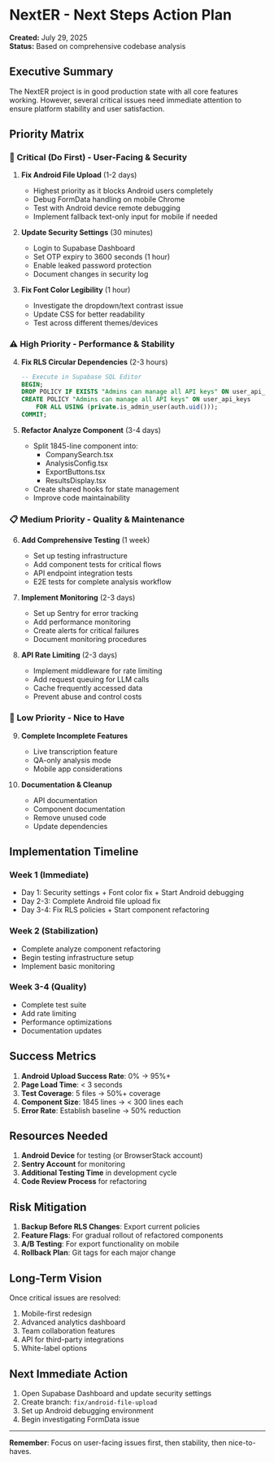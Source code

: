 # NextER - Next Steps Action Plan
**Created:** July 29, 2025  
**Status:** Based on comprehensive codebase analysis

## Executive Summary

The NextER project is in good production state with all core features working. However, several critical issues need immediate attention to ensure platform stability and user satisfaction.

## Priority Matrix

### 🚨 Critical (Do First) - User-Facing & Security
1. **Fix Android File Upload** (1-2 days)
   - Highest priority as it blocks Android users completely
   - Debug FormData handling on mobile Chrome
   - Test with Android device remote debugging
   - Implement fallback text-only input for mobile if needed

2. **Update Security Settings** (30 minutes)
   - Login to Supabase Dashboard
   - Set OTP expiry to 3600 seconds (1 hour)
   - Enable leaked password protection
   - Document changes in security log

3. **Fix Font Color Legibility** (1 hour)
   - Investigate the dropdown/text contrast issue
   - Update CSS for better readability
   - Test across different themes/devices

### ⚠️ High Priority - Performance & Stability
4. **Fix RLS Circular Dependencies** (2-3 hours)
   ```sql
   -- Execute in Supabase SQL Editor
   BEGIN;
   DROP POLICY IF EXISTS "Admins can manage all API keys" ON user_api_keys;
   CREATE POLICY "Admins can manage all API keys" ON user_api_keys
       FOR ALL USING (private.is_admin_user(auth.uid()));
   COMMIT;
   ```

5. **Refactor Analyze Component** (3-4 days)
   - Split 1845-line component into:
     - CompanySearch.tsx
     - AnalysisConfig.tsx
     - ExportButtons.tsx
     - ResultsDisplay.tsx
   - Create shared hooks for state management
   - Improve code maintainability

### 📋 Medium Priority - Quality & Maintenance
6. **Add Comprehensive Testing** (1 week)
   - Set up testing infrastructure
   - Add component tests for critical flows
   - API endpoint integration tests
   - E2E tests for complete analysis workflow

7. **Implement Monitoring** (2-3 days)
   - Set up Sentry for error tracking
   - Add performance monitoring
   - Create alerts for critical failures
   - Document monitoring procedures

8. **API Rate Limiting** (2-3 days)
   - Implement middleware for rate limiting
   - Add request queuing for LLM calls
   - Cache frequently accessed data
   - Prevent abuse and control costs

### 🔧 Low Priority - Nice to Have
9. **Complete Incomplete Features**
   - Live transcription feature
   - QA-only analysis mode
   - Mobile app considerations

10. **Documentation & Cleanup**
    - API documentation
    - Component documentation
    - Remove unused code
    - Update dependencies

## Implementation Timeline

### Week 1 (Immediate)
- Day 1: Security settings + Font color fix + Start Android debugging
- Day 2-3: Complete Android file upload fix
- Day 3-4: Fix RLS policies + Start component refactoring

### Week 2 (Stabilization)
- Complete analyze component refactoring
- Begin testing infrastructure setup
- Implement basic monitoring

### Week 3-4 (Quality)
- Complete test suite
- Add rate limiting
- Performance optimizations
- Documentation updates

## Success Metrics

1. **Android Upload Success Rate**: 0% → 95%+
2. **Page Load Time**: < 3 seconds
3. **Test Coverage**: 5 files → 50%+ coverage
4. **Component Size**: 1845 lines → < 300 lines each
5. **Error Rate**: Establish baseline → 50% reduction

## Resources Needed

1. **Android Device** for testing (or BrowserStack account)
2. **Sentry Account** for monitoring
3. **Additional Testing Time** in development cycle
4. **Code Review Process** for refactoring

## Risk Mitigation

1. **Backup Before RLS Changes**: Export current policies
2. **Feature Flags**: For gradual rollout of refactored components
3. **A/B Testing**: For export functionality on mobile
4. **Rollback Plan**: Git tags for each major change

## Long-Term Vision

Once critical issues are resolved:
1. Mobile-first redesign
2. Advanced analytics dashboard
3. Team collaboration features
4. API for third-party integrations
5. White-label options

## Next Immediate Action

1. Open Supabase Dashboard and update security settings
2. Create branch: `fix/android-file-upload`
3. Set up Android debugging environment
4. Begin investigating FormData issue

---

**Remember**: Focus on user-facing issues first, then stability, then nice-to-haves.